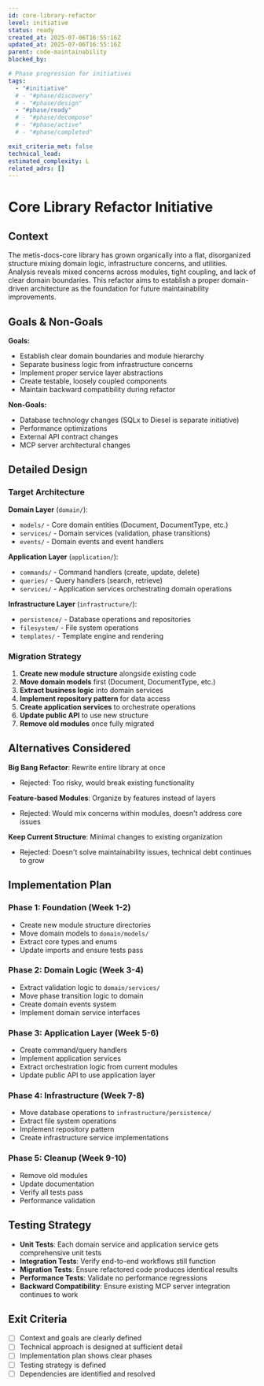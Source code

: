 ```yaml
---
id: core-library-refactor
level: initiative
status: ready
created_at: 2025-07-06T16:55:16Z
updated_at: 2025-07-06T16:55:16Z
parent: code-maintainability
blocked_by: 

# Phase progression for initiatives
tags:
  - "#initiative"
  # - "#phase/discovery"
  # - "#phase/design"
  - "#phase/ready"
  # - "#phase/decompose"
  # - "#phase/active"
  # - "#phase/completed"

exit_criteria_met: false
technical_lead: 
estimated_complexity: L
related_adrs: []
---
```


# Core Library Refactor Initiative

## Context

The metis-docs-core library has grown organically into a flat, disorganized structure mixing domain logic, infrastructure concerns, and utilities. Analysis reveals mixed concerns across modules, tight coupling, and lack of clear domain boundaries. This refactor aims to establish a proper domain-driven architecture as the foundation for future maintainability improvements.

## Goals & Non-Goals

**Goals:**
- Establish clear domain boundaries and module hierarchy
- Separate business logic from infrastructure concerns
- Implement proper service layer abstractions
- Create testable, loosely coupled components
- Maintain backward compatibility during refactor

**Non-Goals:**
- Database technology changes (SQLx to Diesel is separate initiative)
- Performance optimizations
- External API contract changes
- MCP server architectural changes

## Detailed Design

### Target Architecture

**Domain Layer** (`domain/`):
- `models/` - Core domain entities (Document, DocumentType, etc.)
- `services/` - Domain services (validation, phase transitions)
- `events/` - Domain events and event handlers

**Application Layer** (`application/`):
- `commands/` - Command handlers (create, update, delete)
- `queries/` - Query handlers (search, retrieve)
- `services/` - Application services orchestrating domain operations

**Infrastructure Layer** (`infrastructure/`):
- `persistence/` - Database operations and repositories
- `filesystem/` - File system operations
- `templates/` - Template engine and rendering

### Migration Strategy

1. **Create new module structure** alongside existing code
2. **Move domain models** first (Document, DocumentType, etc.)
3. **Extract business logic** into domain services
4. **Implement repository pattern** for data access
5. **Create application services** to orchestrate operations
6. **Update public API** to use new structure
7. **Remove old modules** once fully migrated

## Alternatives Considered

**Big Bang Refactor**: Rewrite entire library at once
- Rejected: Too risky, would break existing functionality

**Feature-based Modules**: Organize by features instead of layers
- Rejected: Would mix concerns within modules, doesn't address core issues

**Keep Current Structure**: Minimal changes to existing organization
- Rejected: Doesn't solve maintainability issues, technical debt continues to grow

## Implementation Plan

### Phase 1: Foundation (Week 1-2)
- Create new module structure directories
- Move domain models to `domain/models/`
- Extract core types and enums
- Update imports and ensure tests pass

### Phase 2: Domain Logic (Week 3-4)
- Extract validation logic to `domain/services/`
- Move phase transition logic to domain
- Create domain events system
- Implement domain service interfaces

### Phase 3: Application Layer (Week 5-6)
- Create command/query handlers
- Implement application services
- Extract orchestration logic from current modules
- Update public API to use application layer

### Phase 4: Infrastructure (Week 7-8)
- Move database operations to `infrastructure/persistence/`
- Extract file system operations
- Implement repository pattern
- Create infrastructure service implementations

### Phase 5: Cleanup (Week 9-10)
- Remove old modules
- Update documentation
- Verify all tests pass
- Performance validation

## Testing Strategy

- **Unit Tests**: Each domain service and application service gets comprehensive unit tests
- **Integration Tests**: Verify end-to-end workflows still function
- **Migration Tests**: Ensure refactored code produces identical results
- **Performance Tests**: Validate no performance regressions
- **Backward Compatibility**: Ensure existing MCP server integration continues to work

## Exit Criteria

- [ ] Context and goals are clearly defined
- [ ] Technical approach is designed at sufficient detail
- [ ] Implementation plan shows clear phases
- [ ] Testing strategy is defined
- [ ] Dependencies are identified and resolved